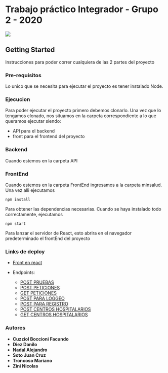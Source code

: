 #  Trabajo práctico Integrador - Grupo 2 - 2020

![](http://chaco.gov.ar/uploads/layout/0745de7c4262729ea422b99c6489bf5c.svg)


## Getting Started
Instrucciones para poder correr cualquiera de las 2 partes del proyecto

### Pre-requisitos
Lo unico que se necesita para ejecutar el proyecto es tener instalado Node.


### Ejecucion
Para poder ejecutar el proyecto primero debemos clonarlo. Una vez que lo tengamos clonado, nos situamos en la carpeta
correspondiente a lo que queramos ejecutar siendo:
* API para el backend
* front para el frontend del proyecto

### Backend
Cuando estemos en la carpeta API 


### FrontEnd
Cuando estemos en la carpeta FrontEnd ingresamos a la carpeta minsalud. Una vez alli ejecutamos
```
npm install
```
Para obtener las dependencias necesarias. Cuando se haya instalado todo correctamente, ejecutamos

```
npm start
```
Para lanzar el servidor de React, esto abrira en el navegador predeterminado el frontEnd del proyecto

### Links de deploy
* [Front en react](http://fronthealthministry.s3-website-sa-east-1.amazonaws.com/login)

* Endpoints: 

  * [POST PRUEBAS](https://fp7v79j8w6.execute-api.sa-east-1.amazonaws.com/dev/pruebas)
  * [POST PETICIONES](https://fp7v79j8w6.execute-api.sa-east-1.amazonaws.com/dev/peticiones) 
  * [GET PETICIONES](https://fp7v79j8w6.execute-api.sa-east-1.amazonaws.com/dev/peticiones) 
  * [POST PARA LOGGEO](https://fp7v79j8w6.execute-api.sa-east-1.amazonaws.com/dev/login) 
  * [POST PARA REGISTRO](https://fp7v79j8w6.execute-api.sa-east-1.amazonaws.com/dev/register) 
  * [POST CENTROS HOSPITALARIOS](https://fp7v79j8w6.execute-api.sa-east-1.amazonaws.com/dev/CentrosHospitalarios) 
  * [GET CENTROS HOSPITALARIOS](https://fp7v79j8w6.execute-api.sa-east-1.amazonaws.com/dev/CentrosHospitalarios)

### Autores
* **Cuzziol Boccioni Facundo**
* **Diez Danilo**
* **Nadal Alejandro**
* **Soto Juan Cruz**
* **Troncoso Mariano**
* **Zini Nicolas**
